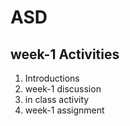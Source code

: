 # ASD

## week-1 Activities

<ol>
  <li>Introductions</li>
  <li>week-1 discussion</li>
  <li>in class activity</li>
  <li>week-1 assignment</li>
</ol>
